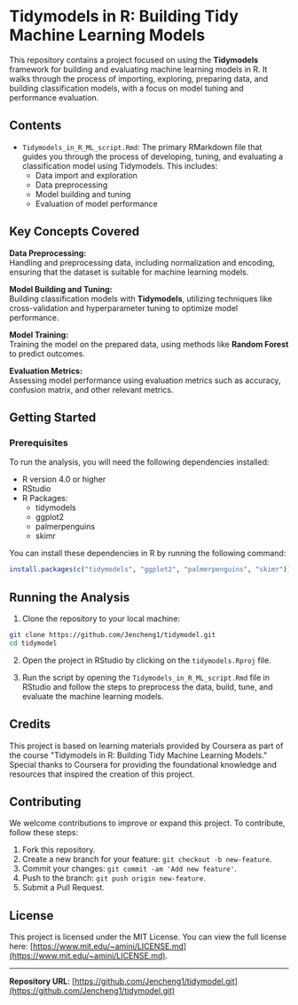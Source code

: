 
# Tidymodels in R: Building Tidy Machine Learning Models

This repository contains a project focused on using the **Tidymodels** framework for building and evaluating machine learning models in R. It walks through the process of importing, exploring, preparing data, and building classification models, with a focus on model tuning and performance evaluation.

## Contents

- `Tidymodels_in_R_ML_script.Rmd`: The primary RMarkdown file that guides you through the process of developing, tuning, and evaluating a classification model using Tidymodels. This includes:
  - Data import and exploration
  - Data preprocessing
  - Model building and tuning
  - Evaluation of model performance

## Key Concepts Covered

**Data Preprocessing:**  
Handling and preprocessing data, including normalization and encoding, ensuring that the dataset is suitable for machine learning models.

**Model Building and Tuning:**  
Building classification models with **Tidymodels**, utilizing techniques like cross-validation and hyperparameter tuning to optimize model performance.

**Model Training:**  
Training the model on the prepared data, using methods like **Random Forest** to predict outcomes.

**Evaluation Metrics:**  
Assessing model performance using evaluation metrics such as accuracy, confusion matrix, and other relevant metrics.

## Getting Started

### Prerequisites

To run the analysis, you will need the following dependencies installed:

- R version 4.0 or higher
- RStudio
- R Packages:
  - tidymodels
  - ggplot2
  - palmerpenguins
  - skimr

You can install these dependencies in R by running the following command:

```r
install.packages(c("tidymodels", "ggplot2", "palmerpenguins", "skimr"))
```

## Running the Analysis

1. Clone the repository to your local machine:

```bash
git clone https://github.com/Jencheng1/tidymodel.git
cd tidymodel
```

2. Open the project in RStudio by clicking on the `tidymodels.Rproj` file.

3. Run the script by opening the `Tidymodels_in_R_ML_script.Rmd` file in RStudio and follow the steps to preprocess the data, build, tune, and evaluate the machine learning models.

## Credits

This project is based on learning materials provided by Coursera as part of the course "Tidymodels in R: Building Tidy Machine Learning Models." Special thanks to Coursera for providing the foundational knowledge and resources that inspired the creation of this project.

## Contributing

We welcome contributions to improve or expand this project. To contribute, follow these steps:

1. Fork this repository.
2. Create a new branch for your feature: `git checkout -b new-feature`.
3. Commit your changes: `git commit -am 'Add new feature'`.
4. Push to the branch: `git push origin new-feature`.
5. Submit a Pull Request.

## License

This project is licensed under the MIT License. You can view the full license here: [https://www.mit.edu/~amini/LICENSE.md](https://www.mit.edu/~amini/LICENSE.md).

---

**Repository URL**: [https://github.com/Jencheng1/tidymodel.git](https://github.com/Jencheng1/tidymodel.git)

